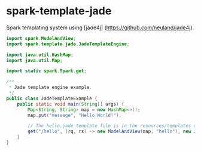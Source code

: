 spark-template-jade
===================

Spark templating system using [jade4j] (https://github.com/neuland/jade4j).

```java
import spark.ModelAndView;
import spark.template.jade.JadeTemplateEngine;

import java.util.HashMap;
import java.util.Map;

import static spark.Spark.get;

/**
 * Jade template engine example.
 */
public class JadeTemplateExample {
    public static void main(String[] args) {
        Map<String, String> map = new HashMap<>();
        map.put("message", "Hello World!");

        // The hello.jade template file is in the resources/templates directory
        get("/hello", (rq, rs) -> new ModelAndView(map, "hello"), new JadeTemplateEngine());
    }
}
```
